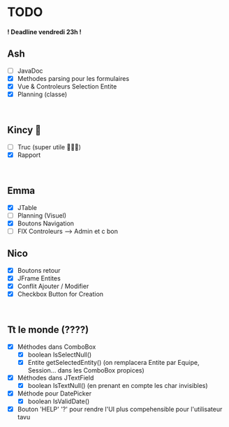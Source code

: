 # TODO

#### ! Deadline vendredi 23h !

## Ash

- [ ] JavaDoc
- [X] Methodes parsing pour les formulaires
- [X] Vue & Controleurs Selection Entite
- [X] Planning (classe)

<br>

## Kincy 💯

- [ ] Truc (super utile 💯💯💯)
- [X] Rapport

<br>

## Emma

- [X] JTable
- [ ] Planning (Visuel)
- [X] Boutons Navigation
- [ ] FIX Controleurs --> Admin et c bon

## Nico

- [X] Boutons retour
- [X] JFrame Entites
- [X] Conflit Ajouter / Modifier
- [X] Checkbox Button for Creation

<br>

## Tt le monde (????)

- [x] Méthodes dans ComboBox
    - [x] boolean IsSelectNull()
    - [x] Entite getSelectedEntity() (on remplacera Entite par Equipe, Session... dans les ComboBox propices)

- [x] Méthodes dans JTextField
    - [x] boolean IsTextNull() (en prenant en compte les char invisibles)

- [x] Méthode pour DatePicker
    - [x] boolean IsValidDate()

- [X] Bouton 'HELP' '?' pour rendre l'UI plus compehensible pour l'utilisateur tavu
